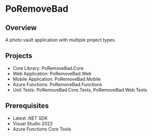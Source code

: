 ﻿# PoRemoveBad

## Overview
A photo vault application with multiple project types.

## Projects
- Core Library: PoRemoveBad.Core
- Web Application: PoRemoveBad.Web
- Mobile Application: PoRemoveBad.Mobile
- Azure Functions: PoRemoveBad.Functions
- Unit Tests: PoRemoveBad.Core.Tests, PoRemoveBad.Web.Tests

## Prerequisites
- Latest .NET SDK
- Visual Studio 2022
- Azure Functions Core Tools
